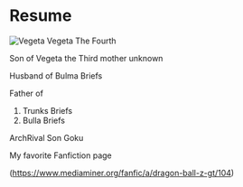 # Resume
![Vegeta](https://i.ytimg.com/vi/HpAU19Ffj2k/maxresdefault.jpg)
Vegeta The Fourth

 Son of Vegeta the Third mother unknown

 Husband of Bulma Briefs

 Father of

 1. Trunks Briefs
 2. Bulla Briefs

ArchRival Son Goku

My favorite Fanfiction page

(https://www.mediaminer.org/fanfic/a/dragon-ball-z-gt/104)
   

